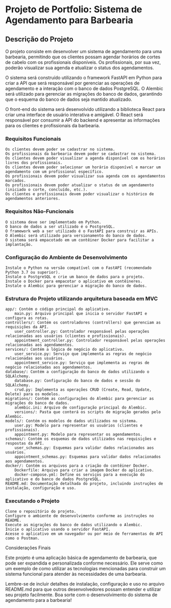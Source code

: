 # Projeto de Portfolio: Sistema de Agendamento para Barbearia
## Descrição do Projeto

O projeto consiste em desenvolver um sistema de agendamento para uma barbearia, permitindo que os clientes possam agendar horários de cortes de cabelo com os profissionais disponíveis. Os profissionais, por sua vez, poderão visualizar sua agenda e atualizar o status dos agendamentos.

O sistema será construído utilizando o framework FastAPI em Python para criar a API que será responsável por gerenciar as operações de agendamento e a interação com o banco de dados PostgreSQL. O Alembic será utilizado para gerenciar as migrações do banco de dados, garantindo que o esquema do banco de dados seja mantido atualizado.

O front-end do sistema será desenvolvido utilizando a biblioteca React para criar uma interface de usuário interativa e amigável. O React será responsável por consumir a API do backend e apresentar as informações para os clientes e profissionais da barbearia.

### Requisitos Funcionais

    Os clientes devem poder se cadastrar no sistema.
    Os profissionais da barbearia devem poder se cadastrar no sistema.
    Os clientes devem poder visualizar a agenda disponível com os horários livres dos profissionais.
    Os clientes devem poder selecionar um horário disponível e marcar um agendamento com um profissional específico.
    Os profissionais devem poder visualizar sua agenda com os agendamentos marcados.
    Os profissionais devem poder atualizar o status de um agendamento (iniciado o corte, concluído, etc.).
    Os clientes e profissionais devem poder visualizar o histórico de agendamentos anteriores.

### Requisitos Não-Funcionais

    O sistema deve ser implementado em Python.
    O banco de dados a ser utilizado é o PostgreSQL.
    O framework web a ser utilizado é o FastAPI para construir as APIs.
    O Alembic será utilizado para versionamento do banco de dados.
    O sistema será empacotado em um contêiner Docker para facilitar a implantação.

### Configuração do Ambiente de Desenvolvimento

    Instale o Python na versão compatível com o FastAPI (recomendado Python 3.7 ou superior).
    Instale o PostgreSQL e crie um banco de dados para o projeto.
    Instale o Docker para empacotar o aplicativo em contêineres.
    Instale o Alembic para gerenciar a migração do banco de dados.

### Estrutura do Projeto utilizando arquitetura baseada em MVC

    app/: Contém o código principal do aplicativo.
        main.py: Arquivo principal que inicia o servidor FastAPI e configura as rotas.
    controllers/: Contém os controladores (controllers) que gerenciam as requisições da API.
        user_controller.py: Controlador responsável pelas operações relacionadas aos usuários (clientes e profissionais).
        appointment_controller.py: Controlador responsável pelas operações relacionadas aos agendamentos.
    services/: Contém a lógica de negócio do aplicativo.
        user_service.py: Serviço que implementa as regras de negócio relacionadas aos usuários.
        appointment_service.py: Serviço que implementa as regras de negócio relacionadas aos agendamentos.
    database/: Contém a configuração do banco de dados utilizando o SQLAlchemy.
        database.py: Configuração do banco de dados e sessão do SQLAlchemy.
        crud.py: Implementa as operações CRUD (Create, Read, Update, Delete) para os modelos.
    migrations/: Contém as configurações do Alembic para gerenciar as migrações do banco de dados.
        alembic.ini: Arquivo de configuração principal do Alembic.
        versions/: Pasta que conterá os scripts de migração gerados pelo Alembic.
    models/: Contém os modelos de dados utilizados no sistema.
        user.py: Modelo para representar os usuários (clientes e profissionais).
        appointment.py: Modelo para representar os agendamentos.
    schemas/: Contém os esquemas de dados utilizados nas requisições e respostas da API.
        user_schemas.py: Esquemas para validar dados relacionados aos usuários.
        appointment_schemas.py: Esquemas para validar dados relacionados aos agendamentos.
    docker/: Contém os arquivos para a criação do contêiner Docker.
        Dockerfile: Arquivo para criar a imagem Docker do aplicativo.
        docker-compose.yml: Define os serviços para a execução do aplicativo e do banco de dados PostgreSQL.
    README.md: Documentação detalhada do projeto, incluindo instruções de instalação, configuração e uso.

### Executando o Projeto

    Clone o repositório do projeto.
    Configure o ambiente de desenvolvimento conforme as instruções no README.
    Execute as migrações do banco de dados utilizando o Alembic.
    Inicie o aplicativo usando o servidor FastAPI.
    Acesse o aplicativo em um navegador ou por meio de ferramentas de API como o Postman.

Considerações Finais

Este projeto é uma aplicação básica de agendamento de barbearia, que pode ser expandida e personalizada conforme necessário. Ele serve como um exemplo de como utilizar as tecnologias mencionadas para construir um sistema funcional para atender às necessidades de uma barbearia.

Lembre-se de incluir detalhes de instalação, configuração e uso no arquivo README.md para que outros desenvolvedores possam entender e utilizar seu projeto facilmente. Boa sorte com o desenvolvimento do sistema de agendamento para a barbearia!
